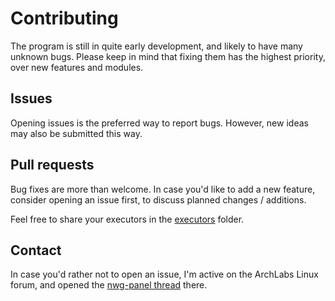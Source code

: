 # Contributing

The program is still in quite early development, and likely to have many unknown bugs. Please keep
in mind that fixing them has the highest priority, over new features and modules.

## Issues

Opening issues is the preferred way to report bugs. However, new ideas may also be submitted this way.

## Pull requests

Bug fixes are more than welcome. In case you'd like to add a new feature, consider opening an issue first, 
to discuss planned changes / additions.

Feel free to share your executors in the [executors](https://github.com/nwg-piotr/nwg-panel/tree/master/nwg_panel/executors)
folder.

## Contact

In case you'd rather not to open an issue, I'm active on the ArchLabs Linux forum, and opened 
the [nwg-panel thread](https://forum.archlabslinux.com/t/nwg-panel/5289) there.